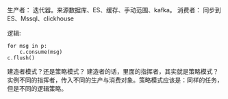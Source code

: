 生产者： 迭代器。来源数据库、ES、缓存、手动范围、kafka。
消费者： 同步到ES、Mssql、clickhouse

逻辑:
```
for msg in p:
    c.consume(msg)
c.flush()
```

建造者模式？还是策略模式？
建造者的话，里面的指挥者，其实就是策略模式？实例不同的指挥者，传入不同的生产与消费对象。策略模式应该是：同样的任务，但是不同的逻辑策略。



